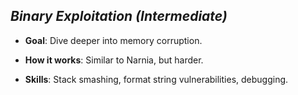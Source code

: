 ## _Binary Exploitation (Intermediate)_

- **Goal**: Dive deeper into memory corruption.
    
- **How it works**: Similar to Narnia, but harder.
    
- **Skills**: Stack smashing, format string vulnerabilities, debugging.
